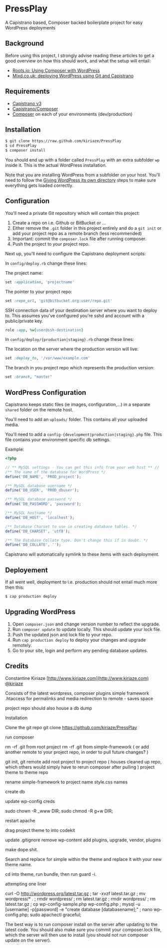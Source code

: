 # PressPlay

A Capistrano based, Composer backed boilerplate project for easy WordPress
deployments

## Background

Before using this project, I strongly advise reading these articles to get a
good overview on how this should work, and what the setup will entail:

- [Roots.io: Using Composer with WordPress](roots.io/using-composer-with-wordpress/)
- [Mixd.co.uk: deploying WordPress using Git and Capistrano](http://www.mixd.co.uk/blog/deploying-wordpress-using-git-and-capistrano/)


## Requirements

- [Capistrano v3](www.capistranorb.com)
- [Capistrano/Composer](https://github.com/capistrano/composer)
- [Composer](getcomposer.org/) on each of your environments (dev/production)

## Installation

````bash
$ git clone https://raw.github.com/kiriaze/PressPlay
$ cd PressPlay
$ composer install
````

You should end up with a folder called `PressPlay` with an extra subfolder `wp`
inside it. This is the actual WordPress installation.

Note that you are installing WordPress from a subfolder on your host. You'll
need to follow the [Giving WordPress its own directory](codex.wordpress.org/Giving_WordPress_Its_Own_Directory) steps to make sure everything gets
loaded correctly.

## Configuration

You'll need a private Git repository which will contain this project:

1. Create a repo on i.e. Github or BitBucket or ...
2. Either remove the `.git` folder in this project entirely and do a `git init`
or add your project repo as a remote branch (less recommended)
3. Important: commit the `composer.lock` file after running composer.
4. Push the project to your project repo.

Next up, you'll need to configure the Capistrano deployment scripts:

In `config/deploy.rb` change these lines:

The project name:

````ruby
set :application, 'projectname'
````

The pointer to your project repo:

````ruby
set :repo_url, 'git@bitbucket.org:user/repo.git'
````

SSH connection data of your destination server where you want to deploy to. This
assumes you've configured you're sshd and account with a public/private key.

````ruby
role :app, %w{user@ssh-destination}
````

In `config/deploy/{production|staging}.rb` change these lines:

The location on the server where the production version will live:

````ruby
set :deploy_to, '/var/www/example.com'
````

The branch in you project repo which represents the production version:

````ruby
set :branch, "master"
````
## WordPress Configuration

Capistrano keeps static files (ie images, configuration,...) in a separate
`shared` folder on the remote host.

You'll need to add an `uploads/` folder. This contains all your uploaded media.

You'll need to add a `config-{development|production|staging}.php` file. This
file contains your environment specific db settings.

Example:

````php
<?php

// ** MySQL settings - You can get this info from your web host ** //
/** The name of the database for WordPress */
define('DB_NAME', 'PROD_project');

/** MySQL database username */
define('DB_USER', 'PROD_dbuser');

/** MySQL database password */
define('DB_PASSWORD', 'password');

/** MySQL hostname */
define('DB_HOST', 'localhost');

/** Database Charset to use in creating database tables. */
define('DB_CHARSET', 'utf8');

/** The Database Collate type. Don't change this if in doubt. */
define('DB_COLLATE', '');
````

Capistrano will automatically symlink to these items with each deployment.

## Deployement

If all went well, deployment to i.e. production should not entail much more then
this:

````bash
$ cap production deploy
````

## Upgrading WordPress

1. Open `composer.json` and change version number to reflect the upgrade.
2. Run `composer update` to update locally. This should update your lock file.
3. Push the updated json and lock file to your repo.
4. Run `cap production deploy` to deploy your changes and upgrade remotely.
5. Go to your site, login and perform any pending database updates.

## Credits

Constantine Kiriaze
[http://www.kiriaze.com](http://www.kiriaze.com)
[@kiriaze](https://twitter.com/kiriaze)






Consists of
    the latest wordpress,
    composer
        plugins
        simple framework
    .htaccess
        for permalinks and media redirection to remote - saves space

project repo should also house a db dump

Installation

Clone the git repo
    git clone https://github.com/kiriaze/PressPlay

run composer

rm -rf .git from root project
rm -rf .git from simple-framework ( or add another remote to your project repo, in order to pull future changes? )

git init, git remote add
    root project to project repo ( houses cleaned up repo, which others would simply have to rerun composer after pulling )
    project theme to theme repo

rename
    simple-framework to project name
    style.css names

create db

update wp-config creds

sudo chown -R _www DIR; sudo chmod -R g+w DIR;

restart apache

drag project theme to into codekit

update .gitignore
    remove wp-content
    add plugins, upgrade, vendor, plugins

make dope shit.


Search and replace for simple within the theme and replace it with your new theme name.

cd into theme, run bundle, then run guard -i.


attempting one liner

curl -O http://wordpress.org/latest.tar.gz ; tar -xvzf latest.tar.gz ; mv wordpress/* . ; rmdir wordpress/ ; rm latest.tar.gz ; rmdir wordpress/ ; rm latest.tar.gz ; cp wp-config-sample.php wp-config.php ; mysql -u [username] -p[password] -e "create database [databasename];" ; nano wp-config.php; sudo apachectl graceful;




The best way is to run composer install on the server after updating to the latest code. You should also make sure you commit your composer.lock file, which the server will then use to install (you should not run composer update on the server).